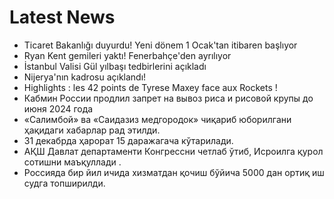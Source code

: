 # Latest News
-  Ticaret Bakanlığı duyurdu! Yeni dönem 1 Ocak'tan itibaren başlıyor
-  Ryan Kent gemileri yaktı! Fenerbahçe'den ayrılıyor
-  İstanbul Valisi Gül yılbaşı tedbirlerini açıkladı
-  Nijerya'nın kadrosu açıklandı!
-  Highlights : les 42 points de Tyrese Maxey face aux Rockets !
-  Кабмин России продлил запрет на вывоз риса и рисовой крупы до июня 2024 года
-  «Салимбой» ва «Саидазиз медгородок» чиқариб юборилгани ҳақидаги хабарлар рад этилди.
-  31 декабрда ҳарорат 15 даражагача кўтарилади.
-  АҚШ Давлат департаменти Конгрессни четлаб ўтиб, Исроилга қурол сотишни маъқуллади .
-  Россияда бир йил ичида хизматдан қочиш бўйича 5000 дан ортиқ иш судга топширилди.
